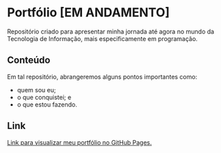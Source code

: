 # Portfólio [EM ANDAMENTO]
Repositório criado para apresentar minha jornada até agora no mundo da Tecnologia de Informação, mais especificamente em programação.

## Conteúdo
Em tal repositório, abrangeremos alguns pontos importantes como: 
- quem sou eu;
- o que conquistei; e
- o que estou fazendo.

## Link
[Link para visualizar meu portfólio no GitHub Pages.](https://kanashi-br.github.io/portfolio/)

